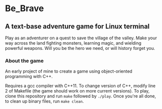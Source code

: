 # Be_Brave
## A text-base adventure game for Linux terminal

Play as an adventurer on a quest to save the village of the valley. Make your way across the land fighting monsters, learning magic, and wielding powerful weapons. Will you be the hero we need, or will history forget you.

### About the game
An early project of mine to create a game using object-oriented programming with C++.

Requires a gcc compiler with C++11. To change version of C++, modify line 2 of Makefile (the game should work on more current versions). To play, clone this repository and run `make` followed by `./play`. Once you're all done, to clean up binary files, run `make clean`.
